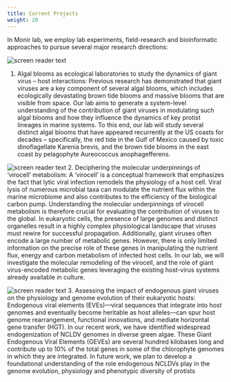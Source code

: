 ```yaml
---
title: Current Projects
weight: 20
---
```


<!--more-->

In Monir lab, we employ lab experiments, field-research and bioinformatic approaches to pursue several major research directions:

![screen reader text](red_tide.jpg)
1. Algal blooms as ecological laboratories to study the dynamics of giant virus – host interactions: Previous research has demonstrated that giant viruses are a key component of several algal blooms, which includes ecologically devastating brown tide blooms and massive blooms that are visible from space. Our lab aims to generate a system-level understanding of the contribution of giant viruses in modulating such algal blooms and how they influence the dynamics of key protist lineages in marine systems. To this end, our lab will study several distinct algal blooms that have appeared recurrently at the US coasts for decades – specifically, the red tide in the Gulf of Mexico caused by toxic dinoflagellate Karenia brevis, and the brown tide blooms in the east coast by pelagophyte Aureococcus anophagefferens.

![screen reader text](aureococcus_virus_sem.jpg)
2. Deciphering the molecular underpinnings of ‘virocell’ metabolism:  A ‘virocell’ is a conceptual framework that emphasizes the fact that lytic viral infection remodels the physiology of a host cell. Viral lysis of numerous microbial taxa can modulate the nutrient flux within the marine microbiome and also contributes to the efficiency of the biological carbon pump. Understanding the molecular underpinnings of virocell metabolism is therefore crucial for evaluating the contribution of viruses to the global. In eukaryotic cells, the presence of large genomes and distinct organelles result in a highly complex physiological landscape that viruses must rewire for successful propagation. Additionally, giant viruses often encode a large number of metabolic genes. However, there is only limited information on the precise role of these genes in manipulating the nutrient flux, energy and carbon metabolism of infected host cells. In our lab, we will investigate the molecular remodeling of the virocell, and the role of giant virus-encoded metabolic genes leveraging the existing host-virus systems already available in culture.

![screen reader text](GEVE_plot.jpg)
3. Assessing the impact of endogenous giant viruses on the physiology and genome evolution of their eukaryotic hosts: Endogenous viral elements (EVEs)—viral sequences that integrate into host genomes and eventually become heritable as host alleles—can spur host genome rearrangement, functional innovations, and mediate horizontal gene transfer (HGT). In our recent work, we have identified widespread endogenization of NCLDV genomes in diverse green algae. These Giant Endogenous Viral Elements (GEVEs) are several hundred kilobases long and contribute up to 10% of the total genes in some of the chlorophyte genomes in which they are integrated. In future work, we plan to develop a foundational understanding of the role endogenous NCLDVs play in the genome evolution, physiology and phenotypic diversity of protists
